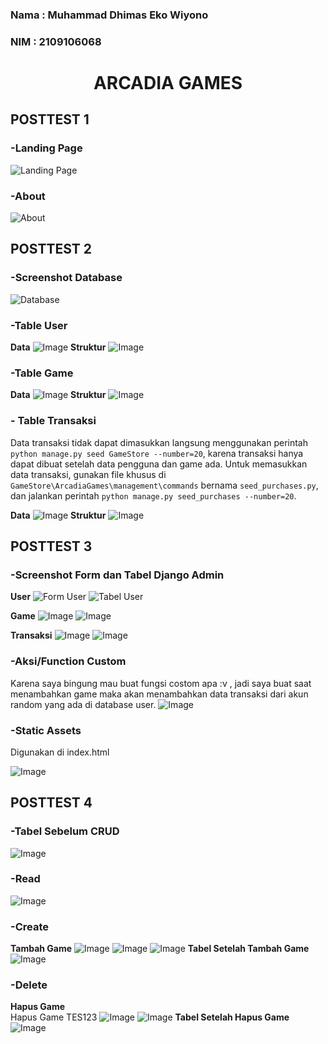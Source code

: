 ### Nama : Muhammad Dhimas Eko Wiyono
### NIM  : 2109106068


<h1 align="center">ARCADIA GAMES</h1>

## **POSTTEST 1**

### -Landing Page
![Landing Page](https://drive.google.com/uc?export=view&id=19ixEJYNXrw0ixAgCzulALT1USTO89h3P)

### -About
![About](https://drive.google.com/uc?export=view&id=18lgDbD2AQ7nj0TfPxbzGKzfBzhWcGmQV)

## **POSTTEST 2**

### -Screenshot Database
![Database](https://drive.google.com/uc?export=view&id=1TlgG0xdwAjCrmh1JNwBUAfb_EL86B_4B)

### -Table User
**Data**
![Image](https://drive.google.com/uc?export=view&id=1CqItrDcVgT8TfpceMVNcKY9cTGz_qr2q)
**Struktur**
![Image](https://drive.google.com/uc?export=view&id=1MrtpUDAVdjs39bLlEn80RYoAye9ZQWqY)

### -Table Game
**Data**
![Image](https://drive.google.com/uc?export=view&id=1BLwHqeRYXd_nx8u78b0Hue5EWWikpEns)
**Struktur**
![Image](https://drive.google.com/uc?export=view&id=1U_FuOwjQML5f2gCIhTNxrshh7WEsWTt9)

### - Table Transaksi
Data transaksi tidak dapat dimasukkan langsung menggunakan perintah `python manage.py seed GameStore --number=20`, karena transaksi hanya dapat dibuat setelah data pengguna dan game ada. Untuk memasukkan data transaksi, gunakan file khusus di `GameStore\ArcadiaGames\management\commands` bernama `seed_purchases.py`, dan jalankan perintah `python manage.py seed_purchases --number=20`.

**Data**
![Image](https://drive.google.com/uc?export=view&id=1Qe4zuXTVMdSLuj3u71eArvb5d74vjHnw)
**Struktur**
![Image](https://drive.google.com/uc?export=view&id=1hPw2xkFq7hqA0YuFFcLFqxKY5Hr6IPbb)

## **POSTTEST 3**

### -Screenshot Form dan Tabel Django Admin
**User**
![Form User](https://drive.google.com/uc?export=view&id=1-_EN9Vxzrx9m0rW8UltuajAKG6-VOgXX)
![Tabel User](https://drive.google.com/uc?export=view&id=1Wf0kMMdQ54Wie8WjrjeHlstZi37bq1gR)

**Game**
![Image](https://drive.google.com/uc?export=view&id=1U4_AMuIpeLKV_ZnPviokmMCx_isdFg7Q)
![Image](https://drive.google.com/uc?export=view&id=1Dmzh3wE7kJf8D084YtFQ4GlFzgvVtgAJ)

**Transaksi**
![Image](https://drive.google.com/uc?export=view&id=1N56rciOyAMOPzi4WSsEIAQqyoZgx1r9D)
![Image](https://drive.google.com/uc?export=view&id=1V9qpS-eACP5P8qydPEcuvba5wtVluPxS)

### -Aksi/Function Custom
Karena saya bingung mau buat fungsi costom apa :v , jadi saya buat saat menambahkan game maka akan menambahkan data transaksi dari akun random yang ada di database user.
![Image](https://drive.google.com/uc?export=view&id=1Q3L62XRndoUJn1YsrzDZ8SYRmryI3vXr)

### -Static Assets
Digunakan di index.html

![Image](https://drive.google.com/uc?export=view&id=1zwZLzByoUzwcNYsdKurLyZ8e_Xq2oJbx)

## **POSTTEST 4**

### -Tabel Sebelum CRUD
![Image](https://drive.google.com/uc?export=view&id=1iELGLj8pKe0l1ncwzeL_N-wpTCieaNTL)

### -Read
![Image](https://drive.google.com/uc?export=view&id=1k1p6boc2s8FI3HAsdUYYW-wuX2GT55dP)

### -Create
**Tambah Game**
![Image](https://drive.google.com/uc?export=view&id=)
![Image](https://drive.google.com/uc?export=view&id=1AX5FcLCtZljB_YuRQMYhojJ-wLLb7VFp)
![Image](https://drive.google.com/uc?export=view&id=1H6optJF5cXtPsTapYPCpnem6flgGrz48)
**Tabel Setelah Tambah Game**
![Image](https://drive.google.com/uc?export=view&id=1V6cE0dFoEyyt-RiOnGX3TeWSpOSVuqKC)

### -Delete
**Hapus Game**<br>
Hapus Game TES123
![Image](https://drive.google.com/uc?export=view&id=1OcH-HQ_kYeQQk7WVkvuL4NAld73CBgXy)
![Image](https://drive.google.com/uc?export=view&id=1j_ULvBwbTTqDmURaXTfZBMa0hASpLVo8)
**Tabel Setelah Hapus Game**
![Image](https://drive.google.com/uc?export=view&id=1_ZJpLxqKvtrKZgO2FtmNaO9_kHnqDfpk)
